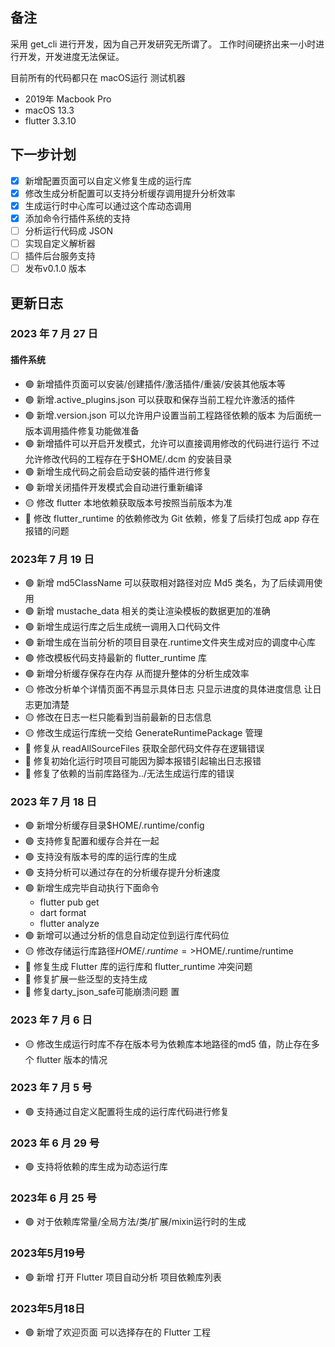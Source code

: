 ## 备注

采用 get_cli 进行开发，因为自己开发研究无所谓了。
工作时间硬挤出来一小时进行开发，开发进度无法保证。

目前所有的代码都只在 macOS运行
测试机器

- 2019年 Macbook Pro
- macOS 13.3
- flutter 3.3.10

## 下一步计划

- [x] 新增配置页面可以自定义修复生成的运行库
- [x] 修改生成分析配置可以支持分析缓存调用提升分析效率
- [x] 生成运行时中心库可以通过这个库动态调用
- [x] 添加命令行插件系统的支持
- [ ] 分析运行代码成 JSON
- [ ] 实现自定义解析器
- [ ] 插件后台服务支持
- [ ] 发布v0.1.0 版本 

## 更新日志

### 2023 年 7 月 27 日

#### 插件系统

- 🟢 新增插件页面可以安装/创建插件/激活插件/重装/安装其他版本等
- 🟢 新增.active_plugins.json 可以获取和保存当前工程允许激活的插件
- 🟢 新增.version.json 可以允许用户设置当前工程路径依赖的版本 为后面统一版本调用插件修复功能做准备
- 🟢 新增插件可以开启开发模式，允许可以直接调用修改的代码进行运行 不过允许修改代码的工程存在于$HOME/.dcm 的安装目录
- 🟢 新增生成代码之前会启动安装的插件进行修复
- 🟢 新增关闭插件开发模式会自动进行重新编译
- 🟡 修改 flutter 本地依赖获取版本号按照当前版本为准
- 🔴 修改 flutter_runtime 的依赖修改为 Git 依赖，修复了后续打包成 app 存在报错的问题

### 2023年  7  月  19  日

- 🟢 新增 md5ClassName 可以获取相对路径对应 Md5 类名，为了后续调用使用
- 🟢 新增 mustache_data 相关的类让渲染模板的数据更加的准确
- 🟢 新增生成运行库之后生成统一调用入口代码文件
- 🟢 新增生成在当前分析的项目目录在.runtime文件夹生成对应的调度中心库
- 🟢 修改模板代码支持最新的 flutter_runtime 库
- 🟢 新增分析缓存保存在内存 从而提升整体的分析生成效率
- 🟡 修改分析单个详情页面不再显示具体日志 只显示进度的具体进度信息 让日志更加清楚 
- 🟡 修改在日志一栏只能看到当前最新的日志信息
- 🟡 修改生成运行库统一交给 GenerateRuntimePackage 管理
- 🔴 修复从 readAllSourceFiles 获取全部代码文件存在逻辑错误
- 🔴 修复初始化运行时项目可能因为脚本报错引起输出日志报错 
- 🔴 修复了依赖的当前库路径为../无法生成运行库的错误


### 2023 年  7  月  18 日


- 🟢 新增分析缓存目录$HOME/.runtime/config
- 🟢 支持修复配置和缓存合并在一起
- 🟢 支持没有版本号的库的运行库的生成
- 🟢 支持分析可以通过存在的分析缓存提升分析速度
- 🟢 新增生成完毕自动执行下面命令
   - flutter pub get
   - dart format
   - flutter analyze
- 🟢 新增可以通过分析的信息自动定位到运行库代码位
- 🟡 修改存储运行库路径$HOME/.runtime=>$HOME/.runtime/runtime
- 🔴 修复生成 Flutter 库的运行库和 flutter_runtime 冲突问题
- 🔴 修复扩展一些泛型的支持生成
- 🔴 修复darty_json_safe可能崩溃问题
置


### 2023 年  7  月  6  日

- 🟡 修改生成运行时库不存在版本号为依赖库本地路径的md5 值，防止存在多个 flutter 版本的情况

### 2023 年 7  月  5  号

- 🟢 支持通过自定义配置将生成的运行库代码进行修复

### 2023 年 6 月 29 号
- 🟢 支持将依赖的库生成为动态运行库

### 2023年 6 月 25  号
- 🟢 对于依赖库常量/全局方法/类/扩展/mixin运行时的生成

### 2023年5月19号
- 🟢 新增 打开 Flutter 项目自动分析 项目依赖库列表

### 2023年5月18日
- 🟢 新增了欢迎页面 可以选择存在的 Flutter 工程
